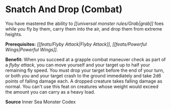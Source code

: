 ﻿---
cssclass: [feats]

---
# Snatch And Drop (Combat)

You have mastered the ability to _[[universal monster rules/Grab|grab]]_ foes while you fly by them, carry them into the air, and drop them from extreme heights.

**Prerequisites:** _[[feats/Flyby Attack|Flyby Attack]]_, _[[feats/Powerful Wings|Powerful Wings]]_.

**Benefit:** When you succeed at a grapple combat maneuver check as part of a _flyby attack_, you can move yourself and your target up to half your remaining fly speed. You must drop your target before the end of your turn, or both you and your target crash to the ground immediately and take 2d6 points of falling damage each. A dropped creature takes falling damage as normal. You can't use this feat on creatures whose weight would exceed the amount you can carry as a heavy load.

**Source** Inner Sea Monster Codex